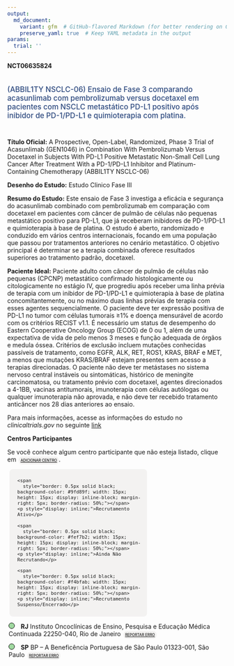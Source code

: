 ```yaml
---
output: 
  md_document:
    variant: gfm  # GitHub-flavored Markdown (for better rendering on GitHub)
    preserve_yaml: true  # Keep YAML metadata in the output
params:
  trial: ''
---
```


<script async src="https://scripts.simpleanalyticscdn.com/latest.js"></script>

**NCT06635824**

<div style="padding: 5px 5px 5px 0px; font-size: 1.20em; font-weight: 500; color: #2E4A7F; text-align: left; margin-bottom: 20px">

(ABBIL1TY NSCLC-06) Ensaio de Fase 3 comparando acasunlimab com
pembrolizumab versus docetaxel em pacientes com NSCLC metastático PD-L1
positivo após inibidor de PD-1/PD-L1 e quimioterapia com platina.

</div>

**Título Oficial:** A Prospective, Open-Label, Randomized, Phase 3 Trial
of Acasunlimab (GEN1046) in Combination With Pembrolizumab Versus
Docetaxel in Subjects With PD-L1 Positive Metastatic Non-Small Cell Lung
Cancer After Treatment With a PD-1/PD-L1 Inhibitor and
Platinum-Containing Chemotherapy (ABBIL1TY NSCLC-06)

**Desenho do Estudo:** Estudo Clinico Fase III

**Resumo do Estudo:** Este ensaio de Fase 3 investiga a eficácia e
segurança do acasunlimab combinado com pembrolizumab em comparação com
docetaxel em pacientes com câncer de pulmão de células não pequenas
metastático positivo para PD-L1, que já receberam inibidores de
PD-1/PD-L1 e quimioterapia à base de platina. O estudo é aberto,
randomizado e conduzido em vários centros internacionais, focando em uma
população que passou por tratamentos anteriores no cenário metastático.
O objetivo principal é determinar se a terapia combinada oferece
resultados superiores ao tratamento padrão, docetaxel.

**Paciente Ideal:** Paciente adulto com câncer de pulmão de células não
pequenas (CPCNP) metastático confirmado histologicamente ou
citologicamente no estágio IV, que progrediu após receber uma linha
prévia de terapia com um inibidor de PD-1/PD-L1 e quimioterapia à base
de platina concomitantemente, ou no máximo duas linhas prévias de
terapia com esses agentes sequencialmente. O paciente deve ter expressão
positiva de PD-L1 no tumor com células tumorais ≥1% e doença mensurável
de acordo com os critérios RECIST v1.1. É necessário um status de
desempenho do Eastern Cooperative Oncology Group (ECOG) de 0 ou 1, além
de uma expectativa de vida de pelo menos 3 meses e função adequada de
órgãos e medula óssea. Critérios de exclusão incluem mutações conhecidas
passíveis de tratamento, como EGFR, ALK, RET, ROS1, KRAS, BRAF e MET, a
menos que mutações KRAS/BRAF estejam presentes sem acesso a terapias
direcionadas. O paciente não deve ter metástases no sistema nervoso
central instáveis ou sintomáticas, histórico de meningite carcinomatosa,
ou tratamento prévio com docetaxel, agentes direcionados a 4-1BB,
vacinas antitumorais, imunoterapia com células autólogas ou qualquer
imunoterapia não aprovada, e não deve ter recebido tratamento anticâncer
nos 28 dias anteriores ao ensaio.

Para mais informações, acesse as informações do estudo no
*clinicaltrials.gov* no seguinte
[link](https://clinicaltrials.gov/ct2/show/NCT06635824)

**Centros Participantes**

Se você conhece algum centro participante que não esteja listado, clique
em
<span style="color: #2E4A7F; margin-left: 2px; padding: 4px; background-color: #f3f2f1; border-radius: 8px; font-weight: 500; font-size: 0.6em"><a
href="https://cancertrialsbr.shinyapps.io/formsapp?study_nct_id=NCT06635824&amp;location_id=N%2FA&amp;location_full_name=N%2FA&amp;form_type=Adicionar%20Centro"
target="_blank">ADICIONAR CENTRO</a></span>.

<div style="margin-bottom: 8px; margin-left: 5px; padding: 8px; max-width: 300px; background-color: #f3f2f1; border-radius: 8px; font-size: 0.9em">

<div style="margin-left: 10px;">

    <span 
      style="border: 0.5px solid black; background-color: #9fd89f; width: 15px; height: 15px; display: inline-block; margin-right: 5px; border-radius: 50%;"></span>
    <p style="display: inline;">Recrutamento Ativo</p>

</div>

<div style="margin-left: 10px;">

    <span 
      style="border: 0.5px solid black; background-color: #fef7b2; width: 15px; height: 15px; display: inline-block; margin-right: 5px; border-radius: 50%;"></span>
    <p style="display: inline;">Ainda Não Recrutando</p>

</div>

<div style="margin-left: 10px;">

    <span 
      style="border: 0.5px solid black; background-color: #f4bfab; width: 15px; height: 15px; display: inline-block; margin-right: 5px; border-radius: 50%;"></span>
    <p style="display: inline;">Recrutamento Suspenso/Encerrado</p>

</div>

</div>

<div style="margin: 3px;">

<span style="border: 0.5px solid black; display: inline-block; width: 12px; height: 12px; border-radius: 50%; margin-right: 10px; padding-bottom: 0px; background-color: #9fd89f;"></span>
<b>RJ</b> Instituto Oncoclínicas de Ensino, Pesquisa e Educação Médica
Continuada 22250-040, Rio de Janeiro
<span style="color: #2E4A7F; margin-left: 2px; padding: 4px; background-color: #f3f2f1; border-radius: 8px; font-weight: 500; font-size: 0.6em"><a
href="https://cancertrialsbr.shinyapps.io/formsapp?study_nct_id=NCT06635824&amp;location_id=X2025052221535296NCT06635824&amp;location_full_name=Instituto%20Oncocl%C3%ADnicas%20de%20Ensino%2C%20Pesquisa%20e%20Educa%C3%A7%C3%A3o%20M%C3%A9dica%20Continuada%2C%2022250-040%2C%20Rio%20de%20Janeiro&amp;form_type=Reportar%20Erro"
target="_blank">REPORTAR ERRO</a></span>

</div>

<div style="margin: 3px;">

<span style="border: 0.5px solid black; display: inline-block; width: 12px; height: 12px; border-radius: 50%; margin-right: 10px; padding-bottom: 0px; background-color: #9fd89f;"></span>
<b>SP</b> BP – A Beneficência Portuguesa de São Paulo 01323-001, São
Paulo
<span style="color: #2E4A7F; margin-left: 2px; padding: 4px; background-color: #f3f2f1; border-radius: 8px; font-weight: 500; font-size: 0.6em"><a
href="https://cancertrialsbr.shinyapps.io/formsapp?study_nct_id=NCT06635824&amp;location_id=X20250522215218431NCT06635824&amp;location_full_name=BP%20%E2%80%93%20A%20Benefic%C3%AAncia%20Portuguesa%20de%20S%C3%A3o%20Paulo%2C%2001323-001%2C%20S%C3%A3o%20Paulo&amp;form_type=Reportar%20Erro"
target="_blank">REPORTAR ERRO</a></span>

</div>
